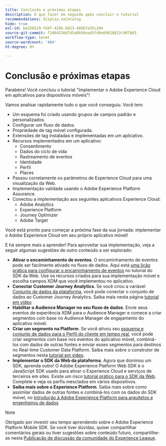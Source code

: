 ```yaml
---
title: Conclusão e próximas etapas
description: O que fazer em seguida após concluir o tutorial
recommendations: display,noCatalog
hide: true
exl-id: be256529-fd4f-428b-b023-409b7a35c204
source-git-commit: f2d64236d7d5a0b56ead3fd0e69818813c907b03
workflow-type: tm+mt
source-wordcount: '464'
ht-degree: 8%

---
```


# Conclusão e próximas etapas

Parabéns! Você concluiu o tutorial &quot;Implementar o Adobe Experience Cloud em aplicativos para dispositivos móveis&quot;!

Vamos analisar rapidamente tudo o que você conseguiu. Você tem:

* Um esquema foi criado usando grupos de campos padrão e personalizados.
* Configurar um fluxo de dados.
* Propriedade de tag móvel configurada.
* Extensões de tag instaladas e implementadas em um aplicativo.
* Recursos implementados em um aplicativo:
   * Consentimento
   * Dados do ciclo de vida
   * Rastreamento de eventos
   * Identidade
   * Perfil
   * Places
* Passou corretamente os parâmetros de Experience Cloud para uma visualização da Web.
* Implementação validada usando o Adobe Experience Platform Assurance.
* Conectou a implementação aos seguintes aplicativos Experience Cloud:
   * Adobe Analytics
   * Experience Platform
   * Journey Optimizer
   * Adobe Target

Você está pronto para começar a próxima fase da sua jornada: implementar o Adobe Experience Cloud em seu próprio aplicativo móvel!

E há sempre mais a aprender! Para aproveitar sua implementação, veja a seguir algumas sugestões de outro conteúdo a ser explorado:

* **Ativar o encaminhamento de eventos**. O encaminhamento de eventos pode ser facilmente ativado no fluxo de dados. Aqui está [uma lição prática para configurar o encaminhamento de eventos](https://experienceleague.adobe.com/docs/platform-learn/implement-web-sdk/event-forwarding/setup-event-forwarding.html) no tutorial do SDK da Web. Use os recursos criados para sua implementação móvel e escolha campos XDM que você implementou no aplicativo.
* **Conectar Customer Journey Analytics**. Se você criou a variável [Conjunto de dados da plataforma](platform.md), você pode conectar o conjunto de dados ao Customer Journey Analytics. Saiba mais nesta página [tutorial em vídeo](https://experienceleague.adobe.com/docs/customer-journey-analytics-learn/tutorials/connections/connecting-customer-journey-analytics-to-data-sources-in-platform.html?lang=pt-BR)
* **Habilitar o Audience Manager no seu fluxo de dados**. Envie seus eventos de experiência XDM para o Audience Manager e comece a criar segmentos com base no Audience Manager de engajamento do aplicativo móvel.
* **Criar um segmento na Platform**. Se você ativou seu [esquema e conjunto de dados para o Perfil do cliente em tempo real](platform.md), você pode criar segmentos com base nos eventos do aplicativo móvel, combiná-los com dados de outras fontes e enviar esses segmentos para destinos no Real-time Customer Data Platform. Saiba mais sobre o construtor de segmentos nesta [tutorial em vídeo](https://experienceleague.adobe.com/docs/platform-learn/tutorials/audiences/create-audiences.html).
* **Implementar o SDK da Web da plataforma**. Agora que dominou um SDK, aprenda outro! O Adobe Experience Platform Web SDK é o JavaScript SDK usado para ativar o Experience Cloud e serviços de terceiros em sites. Existe um risco [tutorial prático para o SDK da Web](https://experienceleague.adobe.com/docs/platform-learn/implement-web-sdk/overview.html?lang=pt-BR). Complete e veja os perfis mesclados em vários dispositivos.
* **Saiba mais sobre o Experience Platform**. Saiba mais sobre como assimilar dados de outras fontes e combiná-los com os dados do SDK móvel, no [Introdução à Adobe Experience Platform para arquitetos e engenheiros de dados](https://experienceleague.adobe.com/docs/platform-learn/getting-started-for-data-architects-and-data-engineers/overview.html?lang=pt-BR)


>[!NOTE]
>
>Obrigado por investir seu tempo aprendendo sobre o Adobe Experience Platform Mobile SDK. Se você tiver dúvidas, quiser compartilhar comentários gerais ou tiver sugestões sobre conteúdo futuro, compartilhe-as nesta [Publicação de discussão da comunidade do Experience League](https://experienceleaguecommunities.adobe.com:443/t5/adobe-experience-platform-data/tutorial-discussion-implement-adobe-experience-cloud-in-mobile/td-p/443796).
